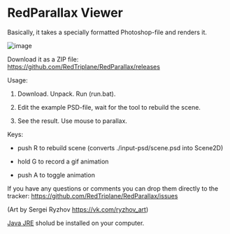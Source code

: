 # RedParallax Viewer


Basically, it takes a specially formatted Photoshop-file and renders it.


![image](https://cloud.githubusercontent.com/assets/1580663/20033859/2f8b47e4-a3ab-11e6-84cd-a578d603fc98.png)


Download it as a ZIP file: https://github.com/RedTriplane/RedParallax/releases


Usage:

1) Download. Unpack. Run (run.bat).

2) Edit the example PSD-file, wait for the tool to rebuild the scene.

3) See the result. Use mouse to parallax.


Keys:

- push R to rebuild scene (converts ./input-psd/scene.psd into Scene2D)

- hold G to record a gif animation

- push A to toggle animation

If you have any questions or comments you can drop them directly to the tracker: https://github.com/RedTriplane/RedParallax/issues

(Art by Sergei Ryzhov https://vk.com/ryzhov_art)

<a href="http://www.oracle.com/technetwork/java/javase/downloads/jre8-downloads-2133155.html">Java JRE</a> sholud be installed on your computer.
